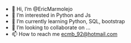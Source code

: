 - 👋 Hi, I’m @EricMarmolejo
- 👀 I’m interested in Python and Js
- 🌱 I’m currently learning Python, SQL, bootstrap
- 💞️ I’m looking to collaborate on ...
- 📫 How to reach me ecmb_92@hotmail.com

<!---
EricMarmolejo/EricMarmolejo is a ✨ special ✨ repository because its `README.md` (this file) appears on your GitHub profile.
You can click the Preview link to take a look at your changes.
--->
